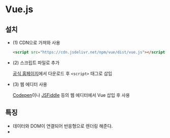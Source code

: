 # Vue.js

## 설치

- (1) CDN으로 가져와 사용

  ```HTML
  <script src="https://cdn.jsdelivr.net/npm/vue/dist/vue.js"></script>
  ```

- (2) 스크립트 파일로 추가

  [공식 홈페이지](https://kr.vuejs.org/v2/guide/installation.html#%EC%A7%81%EC%A0%91-lt-script-gt-%EC%97%90-%EC%B6%94%EA%B0%80)에서 다운로드 후 `<script>` 태그로 삽입

- (3) 웹 에디터 사용
  
  [Codepen](https://codepen.io)이나 [JSFiddle](https://jsfiddle.net/) 등의 웹 에디터에서 Vue 삽입 후 사용

## 특징

- 데이터와 DOM이 연결되어 반응형으로 렌더링 해준다.
- 